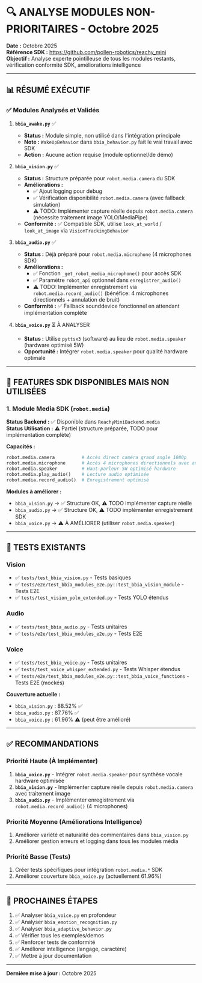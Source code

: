 # 🔍 ANALYSE MODULES NON-PRIORITAIRES - Octobre 2025

**Date :** Octobre 2025  
**Référence SDK :** https://github.com/pollen-robotics/reachy_mini  
**Objectif :** Analyse experte pointilleuse de tous les modules restants, vérification conformité SDK, améliorations intelligence

---

## 📊 **RÉSUMÉ EXÉCUTIF**

### ✅ **Modules Analysés et Validés**

1. **`bbia_awake.py`** ✅
   - **Status :** Module simple, non utilisé dans l'intégration principale
   - **Note :** `WakeUpBehavior` dans `bbia_behavior.py` fait le vrai travail avec SDK
   - **Action :** Aucune action requise (module optionnel/de démo)

2. **`bbia_vision.py`** ✅
   - **Status :** Structure préparée pour `robot.media.camera` du SDK
   - **Améliorations :**
     - ✅ Ajout logging pour debug
     - ✅ Vérification disponibilité `robot.media.camera` (avec fallback simulation)
     - ⚠️ TODO: Implémenter capture réelle depuis `robot.media.camera` (nécessite traitement image YOLO/MediaPipe)
   - **Conformité :** ✅ Compatible SDK, utilise `look_at_world` / `look_at_image` via `VisionTrackingBehavior`

3. **`bbia_audio.py`** ✅
   - **Status :** Déjà préparé pour `robot.media.microphone` (4 microphones SDK)
   - **Améliorations :**
     - ✅ Fonction `_get_robot_media_microphone()` pour accès SDK
     - ✅ Paramètre `robot_api` optionnel dans `enregistrer_audio()`
     - ⚠️ TODO: Implémenter enregistrement via `robot.media.record_audio()` (bénéfice: 4 microphones directionnels + annulation de bruit)
   - **Conformité :** ✅ Fallback sounddevice fonctionnel en attendant implémentation complète

4. **`bbia_voice.py`** ⏳ À ANALYSER
   - **Status :** Utilise `pyttsx3` (software) au lieu de `robot.media.speaker` (hardware optimisé 5W)
   - **Opportunité :** Intégrer `robot.media.speaker` pour qualité hardware optimale

---

## 🎯 **FEATURES SDK DISPONIBLES MAIS NON UTILISÉES**

### **1. Module Media SDK (`robot.media`)**

**Status Backend :** ✅ Disponible dans `ReachyMiniBackend.media`  
**Status Utilisation :** ⚠️ Partiel (structure préparée, TODO pour implémentation complète)

**Capacités :**
```python
robot.media.camera          # Accès direct caméra grand angle 1080p
robot.media.microphone      # Accès 4 microphones directionnels avec annulation de bruit
robot.media.speaker         # Haut-parleur 5W optimisé hardware
robot.media.play_audio()    # Lecture audio optimisée
robot.media.record_audio()  # Enregistrement optimisé
```

**Modules à améliorer :**
- `bbia_vision.py` → ✅ Structure OK, ⚠️ TODO implémenter capture réelle
- `bbia_audio.py` → ✅ Structure OK, ⚠️ TODO implémenter enregistrement SDK
- `bbia_voice.py` → ⚠️ À AMÉLIORER (utiliser `robot.media.speaker`)

---

## 📝 **TESTS EXISTANTS**

### **Vision**
- ✅ `tests/test_bbia_vision.py` - Tests basiques
- ✅ `tests/e2e/test_bbia_modules_e2e.py::test_bbia_vision_module` - Tests E2E
- ✅ `tests/test_vision_yolo_extended.py` - Tests YOLO étendus

### **Audio**
- ✅ `tests/test_bbia_audio.py` - Tests unitaires
- ✅ `tests/e2e/test_bbia_modules_e2e.py` - Tests E2E

### **Voice**
- ✅ `tests/test_bbia_voice.py` - Tests unitaires
- ✅ `tests/test_voice_whisper_extended.py` - Tests Whisper étendus
- ✅ `tests/e2e/test_bbia_modules_e2e.py::test_bbia_voice_functions` - Tests E2E (mockés)

**Couverture actuelle :**
- `bbia_vision.py` : 88.52% ✅
- `bbia_audio.py` : 87.76% ✅
- `bbia_voice.py` : 61.96% ⚠️ (peut être amélioré)

---

## ✅ **RECOMMANDATIONS**

### **Priorité Haute (À Implémenter)**
1. **`bbia_voice.py`** - Intégrer `robot.media.speaker` pour synthèse vocale hardware optimisée
2. **`bbia_vision.py`** - Implémenter capture réelle depuis `robot.media.camera` avec traitement image
3. **`bbia_audio.py`** - Implémenter enregistrement via `robot.media.record_audio()` (4 microphones)

### **Priorité Moyenne (Améliorations Intelligence)**
1. Améliorer variété et naturalité des commentaires dans `bbia_vision.py`
2. Améliorer gestion erreurs et logging dans tous les modules média

### **Priorité Basse (Tests)**
1. Créer tests spécifiques pour intégration `robot.media.*` SDK
2. Améliorer couverture `bbia_voice.py` (actuellement 61.96%)

---

## 🔄 **PROCHAINES ÉTAPES**

1. ✅ Analyser `bbia_voice.py` en profondeur
2. ✅ Analyser `bbia_emotion_recognition.py`
3. ✅ Analyser `bbia_adaptive_behavior.py`
4. ✅ Vérifier tous les exemples/demos
5. ✅ Renforcer tests de conformité
6. ✅ Améliorer intelligence (langage, caractère)
7. ✅ Mettre à jour documentation

---

**Dernière mise à jour :** Octobre 2025

